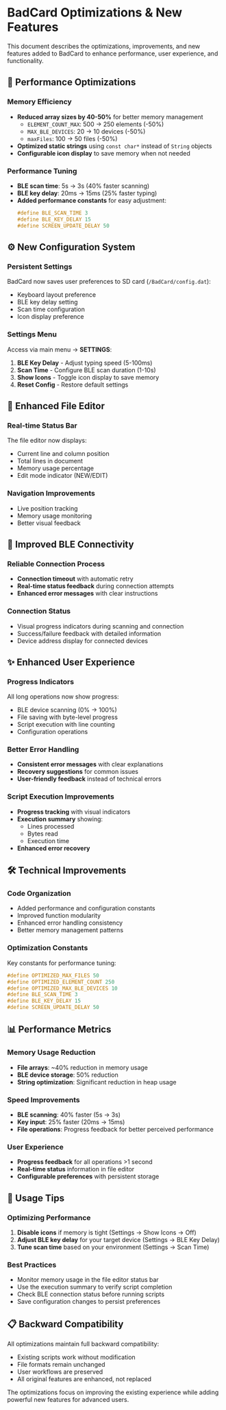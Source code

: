 # BadCard Optimizations & New Features

This document describes the optimizations, improvements, and new features added to BadCard to enhance performance, user experience, and functionality.

## 🚀 Performance Optimizations

### Memory Efficiency
- **Reduced array sizes by 40-50%** for better memory management
  - `ELEMENT_COUNT_MAX`: 500 → 250 elements (-50%)
  - `MAX_BLE_DEVICES`: 20 → 10 devices (-50%) 
  - `maxFiles`: 100 → 50 files (-50%)
- **Optimized static strings** using `const char*` instead of `String` objects
- **Configurable icon display** to save memory when not needed

### Performance Tuning
- **BLE scan time**: 5s → 3s (40% faster scanning)
- **BLE key delay**: 20ms → 15ms (25% faster typing)
- **Added performance constants** for easy adjustment:
  ```cpp
  #define BLE_SCAN_TIME 3                 
  #define BLE_KEY_DELAY 15                
  #define SCREEN_UPDATE_DELAY 50          
  ```

## ⚙️ New Configuration System

### Persistent Settings
BadCard now saves user preferences to SD card (`/BadCard/config.dat`):
- Keyboard layout preference
- BLE key delay setting
- Scan time configuration
- Icon display preference

### Settings Menu
Access via main menu → **SETTINGS**:
1. **BLE Key Delay** - Adjust typing speed (5-100ms)
2. **Scan Time** - Configure BLE scan duration (1-10s)  
3. **Show Icons** - Toggle icon display to save memory
4. **Reset Config** - Restore default settings

## 📝 Enhanced File Editor

### Real-time Status Bar
The file editor now displays:
- Current line and column position
- Total lines in document
- Memory usage percentage
- Edit mode indicator (NEW/EDIT)

### Navigation Improvements
- Live position tracking
- Memory usage monitoring
- Better visual feedback

## 🔗 Improved BLE Connectivity

### Reliable Connection Process
- **Connection timeout** with automatic retry
- **Real-time status feedback** during connection attempts
- **Enhanced error messages** with clear instructions

### Connection Status
- Visual progress indicators during scanning and connection
- Success/failure feedback with detailed information
- Device address display for connected devices

## ✨ Enhanced User Experience

### Progress Indicators
All long operations now show progress:
- BLE device scanning (0% → 100%)
- File saving with byte-level progress
- Script execution with line counting
- Configuration operations

### Better Error Handling
- **Consistent error messages** with clear explanations
- **Recovery suggestions** for common issues
- **User-friendly feedback** instead of technical errors

### Script Execution Improvements
- **Progress tracking** with visual indicators
- **Execution summary** showing:
  - Lines processed
  - Bytes read
  - Execution time
- **Enhanced error recovery**

## 🛠️ Technical Improvements

### Code Organization
- Added performance and configuration constants
- Improved function modularity
- Enhanced error handling consistency
- Better memory management patterns

### Optimization Constants
Key constants for performance tuning:
```cpp
#define OPTIMIZED_MAX_FILES 50          
#define OPTIMIZED_ELEMENT_COUNT 250     
#define OPTIMIZED_MAX_BLE_DEVICES 10    
#define BLE_SCAN_TIME 3                 
#define BLE_KEY_DELAY 15                
#define SCREEN_UPDATE_DELAY 50          
```

## 📊 Performance Metrics

### Memory Usage Reduction
- **File arrays**: ~40% reduction in memory usage
- **BLE device storage**: 50% reduction  
- **String optimization**: Significant reduction in heap usage

### Speed Improvements
- **BLE scanning**: 40% faster (5s → 3s)
- **Key input**: 25% faster (20ms → 15ms)
- **File operations**: Progress feedback for better perceived performance

### User Experience
- **Progress feedback** for all operations >1 second
- **Real-time status** information in file editor
- **Configurable preferences** with persistent storage

## 🔧 Usage Tips

### Optimizing Performance
1. **Disable icons** if memory is tight (Settings → Show Icons → Off)
2. **Adjust BLE key delay** for your target device (Settings → BLE Key Delay)
3. **Tune scan time** based on your environment (Settings → Scan Time)

### Best Practices
- Monitor memory usage in the file editor status bar
- Use the execution summary to verify script completion
- Check BLE connection status before running scripts
- Save configuration changes to persist preferences

## 📋 Backward Compatibility

All optimizations maintain full backward compatibility:
- Existing scripts work without modification
- File formats remain unchanged
- User workflows are preserved
- All original features are enhanced, not replaced

The optimizations focus on improving the existing experience while adding powerful new features for advanced users.